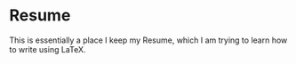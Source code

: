Resume
======

This is essentially a place I keep my Resume, which I am trying to learn how to write using LaTeX.
